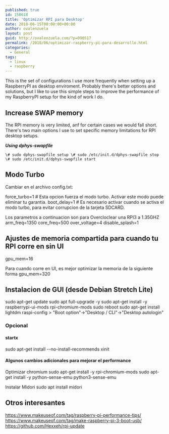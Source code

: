 ```yaml
---
published: true
id: 150618
title: 'Optimizar RPI para Desktop'
date: 2018-06-15T00:00:00+00:00
author: ovalenzuela
layout: post
guid: http://ovalenzuela.com/?p=090517
permalink: /2018/06/optimizar-raspberry-pi-para-desarrollo.html
categories:
  - General
tags:
  - linux
  - raspberry
---
```


This is the set of configurations I use more frequently when setting up a RaspberryPI as desktop enviroment. Probably there's better options and solutions, but I like to use this simple steps to improve the performance of my RaspberryPI setup for the kind of work I do.

## Increase SWAP memory

The RPI memory is very limited, anf for certain cases we would fall short. There's two main options I use to set specific memory limitations for RPI desktop setups.

***Using dphys-swapfile***

`
\# sudo dphys-swapfile setup
\# sudo /etc/init.d/dphys-swapfile stop
\# sudo /etc/init.d/dphys-swapfile start
`

## Modo Turbo
Cambiar en el archivo config.txt:

force_turbo=1 # Esta opcion fuerza el modo turbo. Activar este modo puede eliminar tu garantia.
boot_delay=1 # Es necesario activar cuando se activa el modo turbo, para evitar corrupcion de la tarjeta SDCARD.

Los parametros a continuacion son para Overcloclear una RPI3 a 1.35GHZ
arm_freq=1350
core_freq=500
over_voltage=4
disable_splash=1

## Ajustes de memoria compartida para cuando tu RPI corre en sin UI
gpu_mem=16

Para cuando corre en UI, es mejor optimizar la memoria de la siguiente forma
gpu_mem=320


## Instalacion de GUI (desde Debian Stretch Lite)
sudo apt-get update
sudo apt full-upgrade -y
sudo apt-get install -y raspberrypi-ui-mods rpi-chromium-mods
sudo reboot
sudo apt-get install lightdm
raspi-config > "Boot option"->"Desktop / CLI"->"Desktop autologin"

### Opcional
#### startx
sudo apt-get install --no-install-recommends xinit

#### Algunos cambios adicionales para mejorar el performance
Optimizar chromium
sudo apt-get install -y rpi-chromium-mods
sudo apt-get install -y python-sense-emu python3-sense-emu

Instalar Midori
sudo apt install midori

## Otros interesantes
https://www.makeuseof.com/tag/raspberry-pi-performance-tips/
https://www.makeuseof.com/tag/make-raspberry-pi-3-boot-usb/
https://github.com/Hexxeh/rpi-update

